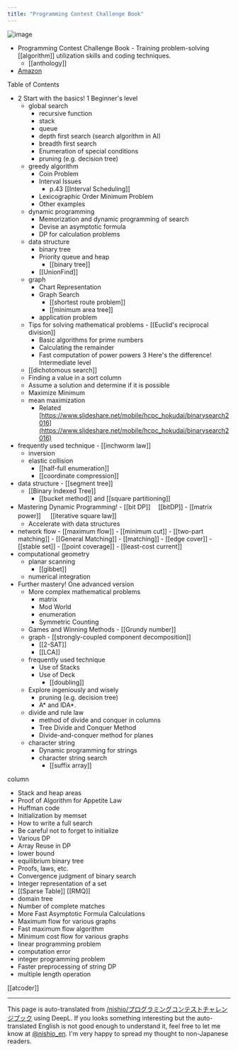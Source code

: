 ```yaml
---
title: "Programming Contest Challenge Book"
---
```


![image](https://gyazo.com/60679569ff163799c034ed061a0bf503/thumb/1000)
- Programming Contest Challenge Book - Training problem-solving [[algorithm]] utilization skills and coding techniques.
    - [[anthology]]
- [Amazon](https://amzn.to/2CmDVsq)

Table of Contents
- 2 Start with the basics! 1 Beginner's level
    - global search
        - recursive function
        - stack
        - queue
        - depth first search (search algorithm in AI)
        - breadth first search
        - Enumeration of special conditions
        - pruning (e.g. decision tree)
    - greedy algorithm
        - Coin Problem
        - Interval Issues
            - p.43  [[Interval Scheduling]]
        - Lexicographic Order Minimum Problem
        - Other examples
    - dynamic programming
        - Memorization and dynamic programming of search
        - Devise an asymptotic formula
        - DP for calculation problems
    - data structure
        - binary tree
        - Priority queue and heap
            - [[binary tree]]
        - [[UnionFind]]
    - graph
        - Chart Representation
        - Graph Search
            - [[shortest route problem]]
            - [[minimum area tree]]
        - application problem
    - Tips for solving mathematical problems
            - [[Euclid's reciprocal division]]
        - Basic algorithms for prime numbers
        - Calculating the remainder
        - Fast computation of power powers
3 Here's the difference! Intermediate level
    - [[dichotomous search]]
    - Finding a value in a sort column
    - Assume a solution and determine if it is possible
    - Maximize Minimum
    - mean maximization
        - Related [https://www.slideshare.net/mobile/hcpc_hokudai/binarysearch2016](https://www.slideshare.net/mobile/hcpc_hokudai/binarysearch2016)
- frequently used technique
        - [[inchworm law]]
    - inversion
    - elastic collision
        - [[half-full enumeration]]
        - [[coordinate compression]]
- data structure
        - [[segment tree]]
    - [[Binary lndexed Tree]]
        - [[bucket method]] and [[square partitioning]]
- Mastering Dynamic Programming!
        - [[bit DP]] 　[[bitDP]]
        - [[matrix power]] 　 [[iterative square law]]
    - Accelerate with data structures
- network flow
        - [[maximum flow]]
        - [[minimum cut]]
        - [[two-part matching]]
        - [[General Matching]]
        - [[matching]]
        - [[edge cover]]
        - [[stable set]]
        - [[point coverage]]
        - [[least-cost current]]
- computational geometry
    - planar scanning
        - [[gibbet]]
    - numerical integration
- Further mastery! One advanced version
    - More complex mathematical problems
        - matrix
        - Mod World
        - enumeration
        - Symmetric Counting
    - Games and Winning Methods
            - [[Grundy number]]
    - graph
            - [[strongly-coupled component decomposition]]
        - [[2-SAT]]
        - [[LCA]]
    - frequently used technique
        - Use of Stacks
        - Use of Deck
            - [[doubling]]
    - Explore ingeniously and wisely
        - pruning (e.g. decision tree)
        - A* and IDA*.
    - divide and rule law
        - method of divide and conquer in columns
        - Tree Divide and Conquer Method
        - Divide-and-conquer method for planes
    - character string
        - Dynamic programming for strings
        - character string search
            - [[suffix array]]

column
- Stack and heap areas
- Proof of Algorithm for Appetite Law
- Huffman code
- Initialization by memset
- How to write a full search
- Be careful not to forget to initialize
- Various DP
- Array Reuse in DP
- lower bound
- equilibrium binary tree
- Proofs, laws, etc.
- Convergence judgment of binary search
- Integer representation of a set
- [[Sparse Table]] [[RMQ]]
- domain tree
- Number of complete matches
- More Fast Asymptotic Formula Calculations
- Maximum flow for various graphs
- Fast maximum flow algorithm
- Minimum cost flow for various graphs
- linear programming problem
- computation error
- integer programming problem
- Faster preprocessing of string DP
- multiple length operation

[[atcoder]]

---
This page is auto-translated from [/nishio/プログラミングコンテストチャレンジブック](https://scrapbox.io/nishio/プログラミングコンテストチャレンジブック) using DeepL. If you looks something interesting but the auto-translated English is not good enough to understand it, feel free to let me know at [@nishio_en](https://twitter.com/nishio_en). I'm very happy to spread my thought to non-Japanese readers.